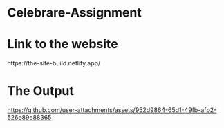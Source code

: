 # Celebrare-Assignment               
<h1>Link to the website</h1>                        
https://the-site-build.netlify.app/
<h1>The Output</h1>       



https://github.com/user-attachments/assets/952d9864-65d1-49fb-afb2-526e89e88365


